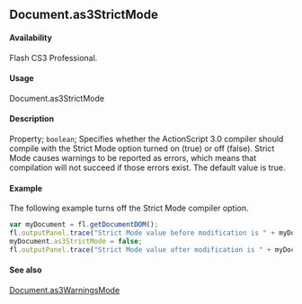 ## Document.as3StrictMode

#### Availability

Flash CS3 Professional.

#### Usage

Document.as3StrictMode

#### Description

Property; `boolean`; Specifies whether the ActionScript 3.0 compiler should compile with the Strict Mode option turned on (true) or off (false). Strict Mode causes warnings to be reported as errors, which means that compilation will not succeed if those errors exist. The default value is true.

#### Example

The following example turns off the Strict Mode compiler option.

```javascript
var myDocument = fl.getDocumentDOM();
fl.outputPanel.trace("Strict Mode value before modification is " + myDocument.as3StrictMode);
myDocument.as3StrictMode = false;
fl.outputPanel.trace("Strict Mode value after modification is " + myDocument.as3StrictMode);
```

#### See also

[Document.as3WarningsMode](../Document_object/Document20.md)
